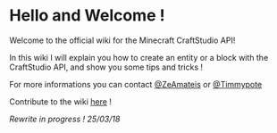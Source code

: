 Hello and Welcome !
===================

 Welcome to the official wiki for the Minecraft CraftStudio API!
 
 In this wiki I will explain you how to create an entity or a block with the CraftStudio API, and show you some tips and tricks !
 
 For more informations you can contact [@ZeAmateis](twitter.com/ZeAmateis) or [@Timmypote](twitter.com/Timmypote)
 
 
 Contribute to the wiki [here](https://github.com/Leviathan-Studio/CraftStudio-API-Wiki) !

 _Rewrite in progress ! 25/03/18_

